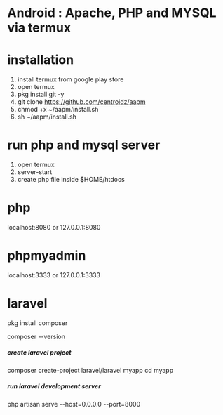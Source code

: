 # Android : Apache, PHP and MYSQL via termux

# installation

1. install termux from google play store
2. open termux
3. pkg install git -y
4. git clone https://github.com/centroidz/aapm
5. chmod +x ~/aapm/install.sh
6. sh ~/aapm/install.sh

# run php and mysql server

1. open termux
2. server-start
3. create php file inside $HOME/htdocs

# php
localhost:8080 or 127.0.0.1:8080

# phpmyadmin
localhost:3333 or 127.0.0.1:3333

# laravel

pkg install composer

composer --version

##### create laravel project

composer create-project laravel/laravel myapp
cd myapp

##### run laravel development server

php artisan serve --host=0.0.0.0 --port=8000




